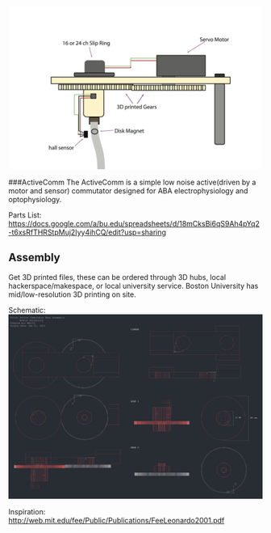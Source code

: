 
![ScreenShot](ActiveComm.jpg)


###ActiveComm
The ActiveComm is a simple low noise active(driven by a motor and sensor) commutator designed for ABA electrophysiology and optophysiology.

Parts List:
https://docs.google.com/a/bu.edu/spreadsheets/d/18mCksBi6qS9Ah4pYq2-t6xsRfTHRStpMuj2Iyy4ihCQ/edit?usp=sharing




## Assembly

 Get 3D printed files, these can be ordered through 3D hubs, local hackerspace/makespace, or local university service.
 Boston University has mid/low-resolution 3D printing  on site.


Schematic:
![ScreenShot](schematic.png)



Inspiration:
http://web.mit.edu/fee/Public/Publications/FeeLeonardo2001.pdf
